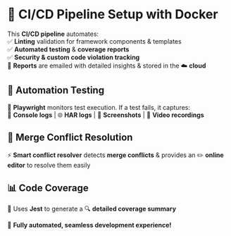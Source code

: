 # 🚀 **CI/CD Pipeline Setup with Docker**  

This **CI/CD pipeline** automates:  
✅ **Linting** validation for framework components & templates  
✅ **Automated testing** & **coverage reports**  
✅ **Security & custom code violation tracking**  
📩 **Reports** are emailed with detailed insights & stored in the ☁️ **cloud**  

## 🧪 **Automation Testing**  
🔹 **Playwright** monitors test execution. If a test fails, it captures:  
📜 **Console logs** | 🌐 **HAR logs** | 📸 **Screenshots** | 🎥 **Video recordings**  

## 🔄 **Merge Conflict Resolution**  
⚡ **Smart conflict resolver** detects **merge conflicts** & provides an ✏️ **online editor** to resolve them easily  

## 📊 **Code Coverage**  
📌 Uses **Jest** to generate a 🔍 **detailed coverage summary**  

🚀 **Fully automated, seamless development experience!**
